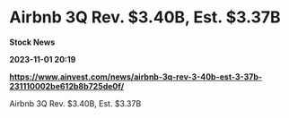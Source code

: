 # Airbnb 3Q Rev. $3.40B, Est. $3.37B
**Stock News**

**2023-11-01 20:19**

**https://www.ainvest.com/news/airbnb-3q-rev-3-40b-est-3-37b-231110002be612b8b725de0f/**

Airbnb 3Q Rev. $3.40B, Est. $3.37B